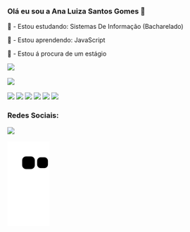 ### Olá eu sou a Ana Luiza Santos Gomes 👋
<p> 📓 - Estou estudando:  Sistemas De Informação (Bacharelado) </p>
<p>🌱 - Estou aprendendo: JavaScript </p>
<p>💬 - Estou á procura de um estágio </p>

<div>
<p><img height="180em" src="https://github-readme-stats.vercel.app/api?username=analuizazzz&show_icons=true&theme=radical"></p>
<p><img height="180em" src="https://github-readme-stats.vercel.app/api/top-langs/?username=anuraghazra&layout=compact&theme=radical"></p>  
</div>  
<div sytle="inline:block">
<img height="50" src="https://user-images.githubusercontent.com/103153116/178330313-50f07d9b-7a06-4ef0-9426-336c349af35d.png">
<img height="50" src="https://user-images.githubusercontent.com/103153116/178330433-f4e7842d-963f-4ced-814a-b7a905904d0e.png">  
<img height="50" src="https://user-images.githubusercontent.com/103153116/178330546-60568514-58b1-4cbb-b576-026dde89ea55.png">
<img height="50" src="https://user-images.githubusercontent.com/103153116/178330686-b3cb865a-00ba-4b69-9a46-a1c20c4c4853.png">  
<img height="50" src="https://user-images.githubusercontent.com/103153116/178330934-64bd9c71-c08e-4e9f-9650-1feae62f5490.png"> 
<img height="50" src="https://img.icons8.com/color/48/000000/adobe-photoshop--v1.png">
</div> 

### Redes Sociais:

<a href="https://www.linkedin.com/in/ana-luiza-santos-gomes-8a7a13204/"><img src="https://img.shields.io/badge/LinkedIn-0077B5?style=for-the-badge&logo=linkedin&logoColor=white"></a>

<div>

  ![Snake animation](https://github.com/analuizazzz/analuizazzz/blob/output/github-contribution-grid-snake.svg)
</div>

